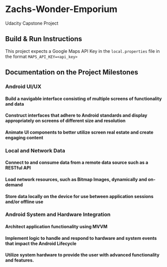 # Zachs-Wonder-Emporium
Udacity Capstone Project

## Build & Run Instructions
This project expects a Google Maps API Key in the `local.properties` file in the format `MAPS_API_KEY=<api_key>`

## Documentation on the Project Milestones

### Android UI/UX

#### Build a navigable interface consisting of multiple screens of functionality and data

#### Construct interfaces that adhere to Android standards and display appropriately on screens of different size and resolution

#### Animate UI components to better utilize screen real estate and create engaging content

### Local and Network Data

#### Connect to and consume data from a remote data source such as a RESTful API

#### Load network resources, such as Bitmap Images, dynamically and on-demand

#### Store data locally on the device for use between application sessions and/or offline use

### Android System and Hardware Integration

#### Architect application functionality using MVVM

#### Implement logic to handle and respond to hardware and system events that impact the Android Lifecycle

#### Utilize system hardware to provide the user with advanced functionality and features.


